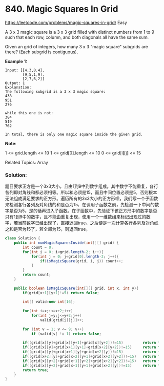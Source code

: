 # 840. Magic Squares In Grid
<https://leetcode.com/problems/magic-squares-in-grid/>
Easy

A 3 x 3 magic square is a 3 x 3 grid filled with distinct numbers from 1 to 9 such that each row, column, and both diagonals all have the same sum.

Given an grid of integers, how many 3 x 3 "magic square" subgrids are there?  (Each subgrid is contiguous).

**Example 1:**

    Input: [[4,3,8,4],
            [9,5,1,9],
            [2,7,6,2]]
    Output: 1
    Explanation: 
    The following subgrid is a 3 x 3 magic square:
    438
    951
    276

    while this one is not:
    384
    519
    762

    In total, there is only one magic square inside the given grid.

**Note:**

1 <= grid.length <= 10
1 <= grid[0].length <= 10
0 <= grid[i][j] <= 15


Related Topics: Array

### Solution: 
题目要求正方是一个3x3大小，且由1到9中到数字组成，其中数字不能重复，各行各列即对角线和都必须相等。所以和必须是15，而且中间位置必须是5，否则根本无法组成满足要求的正方形。遍历所有的3x3大小的正方形呗，我们写一个子函数来检测各行各列及对角线的和是否为15，在调用子函数之前，先检测一下中间的数字是否为5，是的话再进入子函数。在子函数中，先验证下该正方形中的数字是否只有1到9中的数字，且不能由重复出现，使用一个一维数组来标记出现过的数字，若当前数字已经出现了，直接返回true。之后便是一次计算各行各列及对角线之和是否为15了，若全部为15，则返回true。

```java
class Solution {
    public int numMagicSquaresInside(int[][] grid) {
        int count = 0;
        for(int i = 0; i<grid.length-2; i++){
            for(int j = 0; j<grid[0].length-2; j++){
                if(isMagicSquare(grid, i, j)) count++;
            }
        }
        return count;
    }
    
    public boolean isMagicSquare(int[][] grid, int x, int y){
        if(grid[x+1][y+1]!=5) return false;
        
        int[] valid=new int[16];
        
        for(int i=x;i<=x+2;i++)
            for(int j=y;j<=y+2;j++)
                valid[grid[i][j]]++;
            
        for (int v = 1; v <= 9; v++)
            if (valid[v] != 1) return false;
            
        if((grid[x][y]+grid[x][y+1]+grid[x][y+2])!=15)         return false;
        if((grid[x][y]+grid[x+1][y+1]+grid[x+2][y+2])!=15)     return false;
        if((grid[x][y]+grid[x+1][y]+grid[x+2][y])!=15)         return false;
        if((grid[x+2][y]+grid[x+2][y+1]+grid[x+2][y+2])!=15)   return false;
        if((grid[x][y+2]+grid[x+1][y+2]+grid[x+2][y+2])!=15)   return false;
        if((grid[x][y+2]+grid[x+1][y+1]+grid[x+2][y])!=15)     return false;
        return true;
    }
}
```